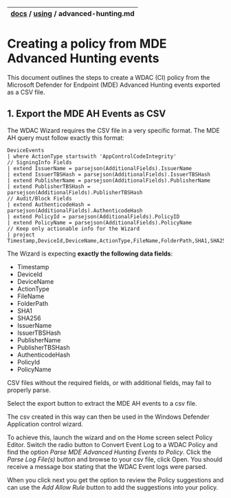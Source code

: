 | [docs](..)  / [using](.) / advanced-hunting.md
|:---|

# Creating a policy from MDE Advanced Hunting events 

This document outlines the steps to create a WDAC (CI) policy from the Microsoft Defender for Endpoint (MDE) Advanced Hunting events exported as a CSV file. 

## 1. Export the MDE AH Events as CSV ##

The WDAC Wizard requires the CSV file in a very specific format. The MDE AH query must follow exactly this format:

```kql
DeviceEvents 
| where ActionType startswith 'AppControlCodeIntegrity' 
// SigningInfo Fields
| extend IssuerName = parsejson(AdditionalFields).IssuerName
| extend IssuerTBSHash = parsejson(AdditionalFields).IssuerTBSHash
| extend PublisherName = parsejson(AdditionalFields).PublisherName
| extend PublisherTBSHash = parsejson(AdditionalFields).PublisherTBSHash
// Audit/Block Fields
| extend AuthenticodeHash = parsejson(AdditionalFields).AuthenticodeHash
| extend PolicyId = parsejson(AdditionalFields).PolicyID
| extend PolicyName = parsejson(AdditionalFields).PolicyName
// Keep only actionable info for the Wizard
| project Timestamp,DeviceId,DeviceName,ActionType,FileName,FolderPath,SHA1,SHA256,IssuerName,IssuerTBSHash,PublisherName,PublisherTBSHash,AuthenticodeHash,PolicyId,PolicyName
```

The Wizard is expecting **exactly the following data fields**:
- Timestamp
- DeviceId
- DeviceName 
- ActionType
- FileName
- FolderPath
- SHA1
- SHA256
- IssuerName
- IssuerTBSHash
- PublisherName
- PublisherTBSHash
- AuthenticodeHash
- PolicyId
- PolicyName

CSV files without the required fields, or with additional fields, may fail to properly parse. 

Select the export button to extract the MDE AH events to a csv file.

The csv created in this way can then be used in the Windows Defender Application control wizard.

To achieve this, launch the wizard and on the Home screen select Policy Editor.
Switch the radio button to Convert Event Log to a WDAC Policy and find the option *Parse MDE Advanced Hunting Events to Policy*.
Click the *Parse Log File(s)* button and browse to your csv file, click Open.
You should receive a message box stating that the WDAC Event logs were parsed.

When you click next you get the option to review the Policy suggestions and can use the *Add Allow Rule* button to add the suggestions into your policy.

